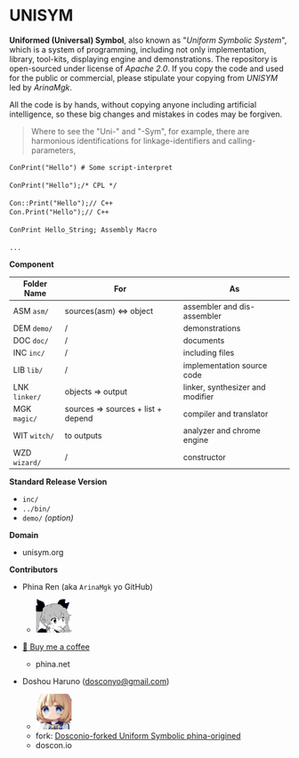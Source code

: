 # UNISYM

**Uniformed (Universal) Symbol**, also known as "*Uniform Symbolic System*", which is a system of programming, including not only implementation, library, tool-kits, displaying engine and demonstrations. The repository is open-sourced under license of *Apache 2.0*. If you copy the code and used for the public or commercial, please stipulate your copying from *UNISYM* led by *ArinaMgk*. 

All the code is by hands, without copying anyone including artificial intelligence, so these big changes and mistakes in codes may be forgiven.

> Where to see the "Uni-" and "-Sym", for example, there are harmonious identifications for linkage-identifiers and calling-parameters, 

```
ConPrint("Hello") # Some script-interpret

ConPrint("Hello");/* CPL */

Con::Print("Hello");// C++
Con.Print("Hello");// C++

ConPrint Hello_String; Assembly Macro

...
```

**Component**

| Folder Name        | For                                                     | As                                                         |
| ------------------ | ------------------------------------------------------------ | ------------------ |
| ASM `asm/` | sources(asm) <=> object | assembler and dis-assembler |
| DEM `demo/` | / | demonstrations |
| DOC `doc/` | / | documents |
| INC `inc/` | / | including files |
| LIB `lib/` | / | implementation source code |
| LNK `linker/` | objects => output | linker, synthesizer and modifier |
| MGK `magic/` | sources => sources + list + depend | compiler and translator |
| WIT `witch/` | to outputs | analyzer and chrome engine |
| WZD `wizard/` | / | constructor |

**Standard Release Version**

- `inc/` 
- `../bin/` 
- `demo/` _(option)_ 


**Domain** 

- unisym.org

**Contributors** 

- Phina Ren (aka `ArinaMgk` yo GitHub)

    - ![Contributor ArinaMgk](./.picture/phina.head.bmp) 
- [🍨 Buy me a coffee](https://www.buymeacoffee.com/arinamgk) 
    - phina.net 

- Doshou Haruno (dosconyo@gmail.com)

    - ![Contributor Doshou Haruno](./.picture/haruno.head.jpg) 
    - fork: [Dosconio-forked Uniform Symbolic phina-origined](http://github.com/dosconio/unisym) 
    - doscon.io 

